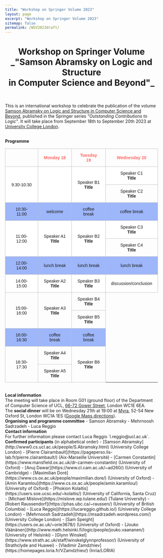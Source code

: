 ```yaml
---
title: "Workshop on Springer Volume 2023"
layout: page
excerpt: "Workshop on Springer Volume 2023"
sitemap: false
permalink: /WSV2023draft/
---
```


<h1 style="text-align: center;">Workshop on Springer Volume <br> _"Samson Abramsky on Logic and Structure <br> in Computer Science and Beyond"_</h1>

<br>

This is an international workshop to celebrate the publication of the volume [Samson Abramsky on Logic and Structure in Computer Science and Beyond](https://link.springer.com/book/10.1007/978-3-031-24117-8), published in the Springer series _"Outstanding Contributions to Logic"_. It will take place from September 18th to September 20th 2023 at [University College London](https://www.ucl.ac.uk/).

<br>
<b>Programme</b> <br />

<style type="text/css">
.tg  {border-collapse:collapse;border-spacing:0;}
.tg td{border-color:black;border-style:solid;border-width:1px;font-family:Arial, sans-serif;font-size:14px;
  overflow:hidden;padding:13px 18px;word-break:normal;}
.tg th{border-color:black;border-style:solid;border-width:1px;font-family:Arial, sans-serif;font-size:14px;
  font-weight:normal;overflow:hidden;padding:13px 18px;word-break:normal;}
.tg .tg-c0l1{border-color:#c0c0c0;text-align:center;vertical-align:center}
.tg .tg-f78n{background-color:#9eb6fa;border-color:#c0c0c0;text-align:center;vertical-align:center}
.tg .tg-xz0k{border-color:#c0c0c0;color:#fd6864;font-weight:bold;text-align:center;vertical-align:center}
.tg .tg-efqa{background-color:#ffffff;border-color:#c0c0c0;text-align:center;vertical-align:center}
.tg .center{margin-left:auto;margin-right:auto;}
</style>
<table class="tg center">
<thead>
  <tr>
    <th class="tg-c0l1"></th>
    <th class="tg-xz0k">Monday 18</th>
    <th class="tg-xz0k">Tuesday 19</th>
    <th class="tg-xz0k">Wednesday 20</th>
  </tr>
</thead>
<tbody>
  <tr>
    <td class="tg-efqa" rowspan="2">9:30-10:30</td>
    <td class="tg-efqa" rowspan="2"> </td>
    <td class="tg-efqa" rowspan="2"> Speaker B1 <br> <b>Title</b></td>
    <td class="tg-efqa">Speaker C1 <br> <b>Title</b></td>
  </tr>
  <tr>
  <td class="tg-c0l1">Speaker C2 <br> <b>Title</b></td>
  </tr>
  <tr>
    <td class="tg-f78n">10:30-11:00</td>
    <td class="tg-f78n">welcome</td>
    <td class="tg-f78n">coffee break</td>
    <td class="tg-f78n">coffee break</td>
  </tr>
  <tr>
    <td class="tg-efqa" rowspan="2">11:00-12:00</td>
    <td class="tg-efqa" rowspan="2">Speaker A1 <br> <b>Title</b></td>
    <td class="tg-efqa" rowspan="2">Speaker B2 <br> <b>Title</b></td>
    <td class="tg-efqa">Speaker C3 <br> <b>Title</b></td>
  </tr>
  <tr>
  <td class="tg-c0l1">Speaker C4 <br> <b>Title</b></td>
  </tr>
  <tr>
    <td class="tg-f78n">12:00-14:00</td>
    <td class="tg-f78n">lunch break</td>
    <td class="tg-f78n">lunch break</td>
    <td class="tg-f78n">lunch break</td>
  </tr>
  <tr>
    <td class="tg-efqa">14:00-15:00</td>
    <td class="tg-efqa">Speaker A2 <br> <b>Title</b></td>
    <td class="tg-efqa">Speaker B3 <br> <b>Title</b></td>
    <td class="tg-efqa">discussion/conclusion</td>
  </tr>
  <tr>
    <td class="tg-c0l1" rowspan="2">15:00-16:00</td>
    <td class="tg-c0l1" rowspan="2">Speaker A3 <br> <b>Title</b></td>
    <td class="tg-c0l1">Speaker B4 <br> <b>Title</b></td>
    <!--<td class="tg-efqa"> </td>-->
  </tr>
  <tr>
    <td class="tg-c0l1">Speaker B5 <br> <b>Title</b></td>
    <!--<td class="tg-efqa"> </td>-->
  </tr>  
  <tr>
    <td class="tg-f78n">16:00-16:30</td>
    <td class="tg-f78n">coffee break</td>
    <td class="tg-f78n">coffee break</td>
    <!--<td class="tg-efqa"></td>-->
  </tr>
  <tr>
    <td class="tg-c0l1" rowspan="2">16:30-17:30</td>
    <td class="tg-c0l1">Speaker A4 <br> <b>Title</b></td>
    <td class="tg-c0l1" rowspan="2">Speaker B6 <br> <b>Title</b></td>
    <!--<td class="tg-efqa"> </td>-->
  </tr>
  <tr>
    <td class="tg-c0l1">Speaker A5 <br> <b>Title</b></td>
    <!--<td class="tg-efqa"> </td>-->
  </tr>
</tbody>
</table>


<br>
<b>Local information</b> <br /> The meeting will take place in Room G01 (ground floor) of the Department of Computer Science of UCL, <a href="http://www.ucl.ac.uk/maps/66-72-gower-street">66-72 Gower Street</a>, London WC1E 6EA.<br>
The <b>social dinner</b> will be on Wednesday 21th at 19:00 at <a href="http://myralondon.com/">Myra</a>, 52-54 New Oxford St, London WC1A 1ES (<a href="https://www.google.com/maps/place/Myra+Restaurant/@51.525376,-0.2518367,11z/data=!3m1!5s0x48761b3302428b3f:0x298251571d5cb40b!4m5!3m4!1s0x48761b33025aaa83:0x40da20a2e49e7fea!8m2!3d51.5171061!4d-0.1263764">Google Maps directions</a>).



<br>
<b>Organising and programme committee</b>
- Samson Abramsky
- Mehrnoosh Sadrzadeh
- Luca Reggio

<br>
<b>Contact information</b> <br /> For further information please contact Luca Reggio `l.reggio@ucl.ac.uk`.

<br>
<b>Confirmed participants</b> (in alphabetical order)
- [Samson Abramsky](http://www0.cs.ucl.ac.uk/people/S.Abramsky.html) (University College London)
- [Pierre Clairambault](https://pageperso.lis-lab.fr/pierre.clairambault/) (Aix-Marseille Université)
- [Carmen Constantin](https://www.mansfield.ox.ac.uk/dr-carmen-constantin) (University of Oxford)
- [Anuj Dawar](https://www.cl.cam.ac.uk/~ad260/) (University of Cambridge)
- [Maximilian Doré](https://www.cs.ox.ac.uk/people/maximilian.dore/) (University of Oxford)
- [Amin Karamlou](https://www.cs.ox.ac.uk/people/amin.karamlou/) (University of Oxford)
- [Phokion Kolaitis](https://users.soe.ucsc.edu/~kolaitis/) (University of California, Santa Cruz)
- [Michael Mislove](https://mislove.wp.tulane.edu/) (Tulane University)
- [Robert Raussendorf](https://phas.ubc.ca/~raussen/) (University of British Columbia)
- [Luca Reggio](https://lucareggio.github.io/) (University College London)
- [Mehrnoosh Sadrzadeh](https://msadrzadeh.wordpress.com/) (University College London)
- [Sam Speight](https://users.ox.ac.uk/~orie3678/) (University of Oxford)
- [Jouko Väänänen](http://www.math.helsinki.fi/logic/people/jouko.vaananen/) (University of Helsinki)
- [Glynn Winskel](https://www.strath.ac.uk/staff/winskelglynnprofessor/) (University of Strathclyde and Huawei)
- [Vladimir Zamdzhiev](https://homepages.loria.fr/VZamdzhiev/) (Inria/LORIA)




<br>
